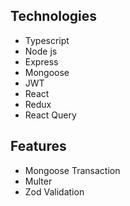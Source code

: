 ## Technologies

- Typescript
- Node js
- Express
- Mongoose
- JWT
- React
- Redux
- React Query

## Features

- Mongoose Transaction
- Multer
- Zod Validation
